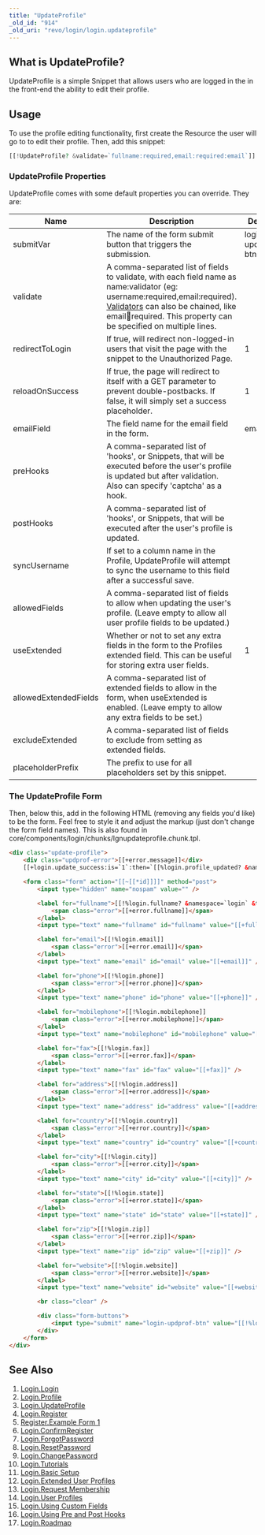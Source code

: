 ```yaml
---
title: "UpdateProfile"
_old_id: "914"
_old_uri: "revo/login/login.updateprofile"
---
```


## What is UpdateProfile?

UpdateProfile is a simple Snippet that allows users who are logged in the in the front-end the ability to edit their profile.

## Usage

To use the profile editing functionality, first create the Resource the 
 user will go to to edit their profile. Then, add this snippet:

``` php 
[[!UpdateProfile? &validate=`fullname:required,email:required:email`]]
```

### UpdateProfile Properties

UpdateProfile comes with some default properties you can override. They are:

| Name                  | Description                                                                                                                                                                                                                                                                                       | Default           |
| --------------------- | ------------------------------------------------------------------------------------------------------------------------------------------------------------------------------------------------------------------------------------------------------------------------------------------------- | ----------------- |
| submitVar             | The name of the form submit button that triggers the submission.                                                                                                                                                                                                                                  | login-updprof-btn |
| validate              | A comma-separated list of fields to validate, with each field name as name:validator (eg: username:required,email:required). [Validators](/extras/formit/formit.validators "FormIt.Validators") can also be chained, like email:email:required. This property can be specified on multiple lines. |                   |
| redirectToLogin       | If true, will redirect non-logged-in users that visit the page with the snippet to the Unauthorized Page.                                                                                                                                                                                         | 1                 |
| reloadOnSuccess       | If true, the page will redirect to itself with a GET parameter to prevent double-postbacks. If false, it will simply set a success placeholder.                                                                                                                                                   | 1                 |
| emailField            | The field name for the email field in the form.                                                                                                                                                                                                                                                   | email             |
| preHooks              | A comma-separated list of 'hooks', or Snippets, that will be executed before the user's profile is updated but after validation. Also can specify 'captcha' as a hook.                                                                                                                            |                   |
| postHooks             | A comma-separated list of 'hooks', or Snippets, that will be executed after the user's profile is updated.                                                                                                                                                                                        |                   |
| syncUsername          | If set to a column name in the Profile, UpdateProfile will attempt to sync the username to this field after a successful save.                                                                                                                                                                    |                   |
| allowedFields         | A comma-separated list of fields to allow when updating the user's profile. (Leave empty to allow all user profile fields to be updated.)                                                                                                                                                         |                   |
| useExtended           | Whether or not to set any extra fields in the form to the Profiles extended field. This can be useful for storing extra user fields.                                                                                                                                                              | 1                 |
| allowedExtendedFields | A comma-separated list of extended fields to allow in the form, when useExtended is enabled. (Leave empty to allow any extra fields to be set.)                                                                                                                                                   |                   |
| excludeExtended       | A comma-separated list of fields to exclude from setting as extended fields.                                                                                                                                                                                                                      |                   |
| placeholderPrefix     | The prefix to use for all placeholders set by this snippet.                                                                                                                                                                                                                                       |                   |

### The UpdateProfile Form

Then, below this, add in the following HTML (removing any fields you'd like) to be the form. Feel free to style it and adjust the markup (just don't change the form field names). This is also found in core/components/login/chunks/lgnupdateprofile.chunk.tpl.

``` html 
<div class="update-profile">
    <div class="updprof-error">[[+error.message]]</div>
    [[+login.update_success:is=`1`:then=`[[%login.profile_updated? &namespace=`login` &topic=`updateprofile`]]`]]

    <form class="form" action="[[~[[*id]]]]" method="post">
        <input type="hidden" name="nospam" value="" />

        <label for="fullname">[[!%login.fullname? &namespace=`login` &topic=`updateprofile`]]
            <span class="error">[[+error.fullname]]</span>
        </label>
        <input type="text" name="fullname" id="fullname" value="[[+fullname]]" />

        <label for="email">[[!%login.email]]
            <span class="error">[[+error.email]]</span>
        </label>
        <input type="text" name="email" id="email" value="[[+email]]" />

        <label for="phone">[[!%login.phone]]
            <span class="error">[[+error.phone]]</span>
        </label>
        <input type="text" name="phone" id="phone" value="[[+phone]]" />

        <label for="mobilephone">[[!%login.mobilephone]]
            <span class="error">[[+error.mobilephone]]</span>
        </label>
        <input type="text" name="mobilephone" id="mobilephone" value="[[+mobilephone]]" />

        <label for="fax">[[!%login.fax]]
            <span class="error">[[+error.fax]]</span>
        </label>
        <input type="text" name="fax" id="fax" value="[[+fax]]" />

        <label for="address">[[!%login.address]]
            <span class="error">[[+error.address]]</span>
        </label>
        <input type="text" name="address" id="address" value="[[+address]]" />

        <label for="country">[[!%login.country]]
            <span class="error">[[+error.country]]</span>
        </label>
        <input type="text" name="country" id="country" value="[[+country]]" />

        <label for="city">[[!%login.city]]
            <span class="error">[[+error.city]]</span>
        </label>
        <input type="text" name="city" id="city" value="[[+city]]" />

        <label for="state">[[!%login.state]]
            <span class="error">[[+error.state]]</span>
        </label>
        <input type="text" name="state" id="state" value="[[+state]]" />

        <label for="zip">[[!%login.zip]]
            <span class="error">[[+error.zip]]</span>
        </label>
        <input type="text" name="zip" id="zip" value="[[+zip]]" />

        <label for="website">[[!%login.website]]
            <span class="error">[[+error.website]]</span>
        </label>
        <input type="text" name="website" id="website" value="[[+website]]" />

        <br class="clear" />

        <div class="form-buttons">
            <input type="submit" name="login-updprof-btn" value="[[!%login.update_profile]]" />
        </div>
    </form>
</div>
```

## See Also

1. [Login.Login](/extras/login/login.login)
2. [Login.Profile](/extras/login/login.profile)
3. [Login.UpdateProfile](/extras/login/login.updateprofile)
4. [Login.Register](/extras/login/login.register)
  1. [Register.Example Form 1](/extras/login/login.register/register.example-form-1)
5. [Login.ConfirmRegister](/extras/login/login.confirmregister)
6. [Login.ForgotPassword](/extras/login/login.forgotpassword)
7. [Login.ResetPassword](/extras/login/login.resetpassword)
8. [Login.ChangePassword](/extras/login/login.changepassword)
9. [Login.Tutorials](/extras/login/login.tutorials)
  2. [Login.Basic Setup](/extras/login/login.tutorials/login.basic-setup)
  3. [Login.Extended User Profiles](/extras/login/login.tutorials/login.extended-user-profiles)
  4. [Login.Request Membership](/extras/login/login.tutorials/login.request-membership)
  5. [Login.User Profiles](/extras/login/login.tutorials/login.user-profiles)
  6. [Login.Using Custom Fields](/extras/login/login.tutorials/login.using-custom-fields)
  7. [Login.Using Pre and Post Hooks](/extras/login/login.tutorials/login.using-pre-and-post-hooks)
10. [Login.Roadmap](/extras/login/login.roadmap)